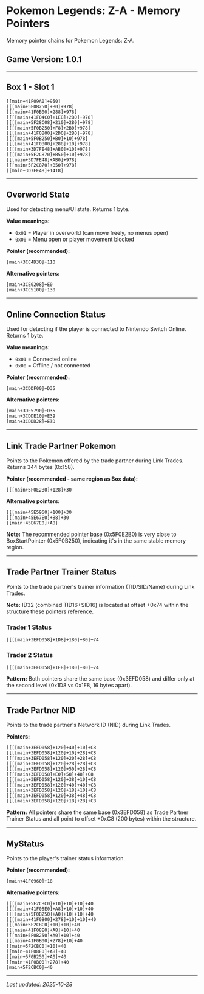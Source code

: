 # Pokemon Legends: Z-A - Memory Pointers

Memory pointer chains for Pokemon Legends: Z-A.

## Game Version: 1.0.1

---

## Box 1 - Slot 1

```
[[main+41F09A0]+950]
[[[main+5F0B250]+B0]+978]
[[[main+41F0B00]+288]+978]
[[[[main+41F04C0]+1E8]+2B0]+978]
[[[[main+5F28C08]+210]+2B0]+978]
[[[[main+5F0B250]+F8]+2B0]+978]
[[[[main+41F0B00]+2D0]+2B0]+978]
[[[[main+5F0B250]+B0]+10]+978]
[[[[main+41F0B00]+288]+10]+978]
[[[[main+3D7FE48]+AB0]+10]+978]
[[[[main+5F2C870]+B50]+10]+978]
[[[main+3D7FE48]+AB0]+978]
[[[main+5F2C870]+B50]+978]
[[main+3D7FE48]+1418]
```

---

## Overworld State

Used for detecting menu/UI state. Returns 1 byte.

**Value meanings:**
- `0x01` = Player in overworld (can move freely, no menus open)
- `0x00` = Menu open or player movement blocked

**Pointer (recommended):**
```
[main+3CC4D30]+110
```

**Alternative pointers:**
```
[main+3CE0208]+E0
[main+3CC5100]+130
```

---

## Online Connection Status

Used for detecting if the player is connected to Nintendo Switch Online. Returns 1 byte.

**Value meanings:**
- `0x01` = Connected online
- `0x00` = Offline / not connected

**Pointer (recommended):**
```
[main+3CDDF00]+D35
```

**Alternative pointers:**
```
[main+3DE5790]+D35
[main+3CDDE10]+E39
[main+3CDDD28]+E3D
```

---

## Link Trade Partner Pokemon

Points to the Pokemon offered by the trade partner during Link Trades. Returns 344 bytes (0x158).

**Pointer (recommended - same region as Box data):**
```
[[[main+5F0E2B0]+128]+30
```

**Alternative pointers:**
```
[[[main+45E5960]+100]+30
[[[main+45E67E0]+88]+30
[[main+45E67E0]+A8]
```

**Note:** The recommended pointer base (0x5F0E2B0) is very close to BoxStartPointer (0x5F0B250), indicating it's in the same stable memory region.

---

## Trade Partner Trainer Status

Points to the trade partner's trainer information (TID/SID/Name) during Link Trades.

**Note:** ID32 (combined TID16+SID16) is located at offset +0x74 within the structure these pointers reference.

### Trader 1 Status
```
[[[[main+3EFD058]+1D8]+180]+80]+74
```

### Trader 2 Status
```
[[[[main+3EFD058]+1E8]+180]+80]+74
```

**Pattern:** Both pointers share the same base (0x3EFD058) and differ only at the second level (0x1D8 vs 0x1E8, 16 bytes apart).

---

## Trade Partner NID

Points to the trade partner's Network ID (NID) during Link Trades.

**Pointers:**
```
[[[[main+3EFD058]+120]+40]+10]+C8
[[[[main+3EFD058]+120]+10]+28]+C8
[[[[main+3EFD058]+120]+20]+28]+C8
[[[[main+3EFD058]+120]+28]+28]+C8
[[[[main+3EFD058]+120]+50]+28]+C8
[[[[main+3EFD058]+E0]+58]+48]+C8
[[[[main+3EFD058]+120]+38]+10]+C8
[[[[main+3EFD058]+120]+40]+40]+C8
[[[[main+3EFD058]+120]+18]+10]+C8
[[[[main+3EFD058]+120]+38]+48]+C8
[[[[main+3EFD058]+120]+18]+28]+C8
```

**Pattern:** All pointers share the same base (0x3EFD058) as Trade Partner Trainer Status and all point to offset +0xC8 (200 bytes) within the structure.

---

## MyStatus

Points to the player's trainer status information.

**Pointer (recommended):**
```
[main+41F0960]+18
```

**Alternative pointers:**
```
[[[[main+5F2CBC0]+10]+10]+10]+40
[[[[main+41F08E0]+A8]+10]+10]+40
[[[[main+5F0B250]+A0]+10]+10]+40
[[[[main+41F0B00]+278]+10]+10]+40
[[[main+5F2CBC0]+10]+10]+40
[[[main+41F08E0]+A8]+10]+40
[[[main+5F0B250]+A0]+10]+40
[[[main+41F0B00]+278]+10]+40
[[main+5F2CBC0]+10]+40
[[main+41F08E0]+A8]+40
[[main+5F0B250]+A0]+40
[[main+41F0B00]+278]+40
[main+5F2CBC0]+40
```

---

*Last updated: 2025-10-28*

